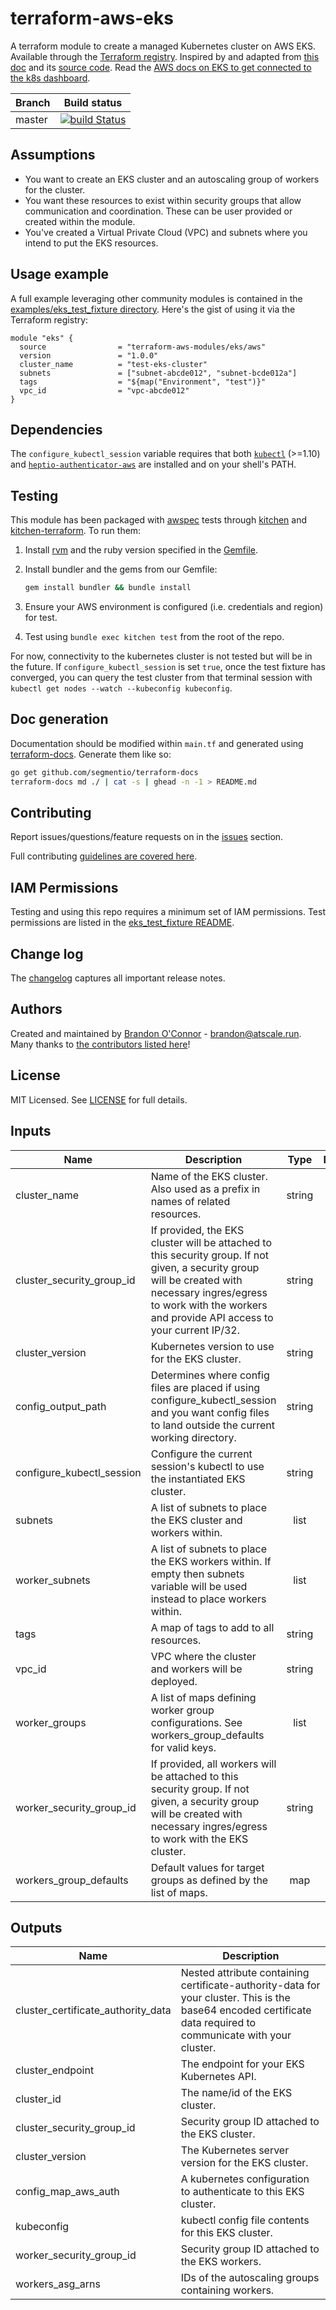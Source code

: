 # terraform-aws-eks

A terraform module to create a managed Kubernetes cluster on AWS EKS. Available
through the [Terraform registry](https://registry.terraform.io/modules/terraform-aws-modules/eks/aws).
Inspired by and adapted from [this doc](https://www.terraform.io/docs/providers/aws/guides/eks-getting-started.html)
and its [source code](https://github.com/terraform-providers/terraform-provider-aws/tree/master/examples/eks-getting-started).
Read the [AWS docs on EKS to get connected to the k8s dashboard](https://docs.aws.amazon.com/eks/latest/userguide/dashboard-tutorial.html).

| Branch | Build status                                                                                                                                                      |
| ------ | ----------------------------------------------------------------------------------------------------------------------------------------------------------------- |
| master | [![build Status](https://travis-ci.org/terraform-aws-modules/terraform-aws-eks.svg?branch=master)](https://travis-ci.org/terraform-aws-modules/terraform-aws-eks) |

## Assumptions

- You want to create an EKS cluster and an autoscaling group of workers for the cluster.
- You want these resources to exist within security groups that allow communication and coordination. These can be user provided or created within the module.
- You've created a Virtual Private Cloud (VPC) and subnets where you intend to put the EKS resources.

## Usage example

A full example leveraging other community modules is contained in the [examples/eks_test_fixture directory](https://github.com/terraform-aws-modules/terraform-aws-eks/tree/master/examples/eks_test_fixture). Here's the gist of using it via the Terraform registry:

```hcl
module "eks" {
  source                = "terraform-aws-modules/eks/aws"
  version               = "1.0.0"
  cluster_name          = "test-eks-cluster"
  subnets               = ["subnet-abcde012", "subnet-bcde012a"]
  tags                  = "${map("Environment", "test")}"
  vpc_id                = "vpc-abcde012"
}
```

## Dependencies

The `configure_kubectl_session` variable requires that both [`kubectl`](https://kubernetes.io/docs/tasks/tools/install-kubectl/#install-kubectl)
(>=1.10) and [`heptio-authenticator-aws`](https://github.com/heptio/authenticator#4-set-up-kubectl-to-use-heptio-authenticator-for-aws-tokens)
are installed and on your shell's PATH.

## Testing

This module has been packaged with [awspec](https://github.com/k1LoW/awspec) tests through [kitchen](https://kitchen.ci/) and [kitchen-terraform](https://newcontext-oss.github.io/kitchen-terraform/). To run them:

1.  Install [rvm](https://rvm.io/rvm/install) and the ruby version specified in the [Gemfile](https://github.com/terraform-aws-modules/terraform-aws-eks/tree/master/Gemfile).
2.  Install bundler and the gems from our Gemfile:

    ```bash
    gem install bundler && bundle install
    ```

3.  Ensure your AWS environment is configured (i.e. credentials and region) for test.
4.  Test using `bundle exec kitchen test` from the root of the repo.

For now, connectivity to the kubernetes cluster is not tested but will be in the
future. If `configure_kubectl_session` is set `true`, once the test fixture has
converged, you can query the test cluster from that terminal session with
`kubectl get nodes --watch --kubeconfig kubeconfig`.

## Doc generation

Documentation should be modified within `main.tf` and generated using [terraform-docs](https://github.com/segmentio/terraform-docs).
Generate them like so:

```bash
go get github.com/segmentio/terraform-docs
terraform-docs md ./ | cat -s | ghead -n -1 > README.md
```

## Contributing

Report issues/questions/feature requests on in the [issues](https://github.com/terraform-aws-modules/terraform-aws-eks/issues/new) section.

Full contributing [guidelines are covered here](https://github.com/terraform-aws-modules/terraform-aws-eks/blob/master/CONTRIBUTING.md).

## IAM Permissions

Testing and using this repo requires a minimum set of IAM permissions. Test permissions
are listed in the [eks_test_fixture README](https://github.com/terraform-aws-modules/terraform-aws-eks/tree/master/examples/eks_test_fixture/README.md).

## Change log

The [changelog](https://github.com/terraform-aws-modules/terraform-aws-eks/tree/master/CHANGELOG.md) captures all important release notes.

## Authors

Created and maintained by [Brandon O'Connor](https://github.com/brandoconnor) - brandon@atscale.run.
Many thanks to [the contributors listed here](https://github.com/terraform-aws-modules/terraform-aws-eks/graphs/contributors)!

## License

MIT Licensed. See [LICENSE](https://github.com/terraform-aws-modules/terraform-aws-eks/tree/master/LICENSE) for full details.

## Inputs

| Name                      | Description                                                                                                                                                                                                              |  Type  | Default  | Required |
| ------------------------- | ------------------------------------------------------------------------------------------------------------------------------------------------------------------------------------------------------------------------ | :----: | :------: | :------: |
| cluster_name              | Name of the EKS cluster. Also used as a prefix in names of related resources.                                                                                                                                            | string |    -     |   yes    |
| cluster_security_group_id | If provided, the EKS cluster will be attached to this security group. If not given, a security group will be created with necessary ingres/egress to work with the workers and provide API access to your current IP/32. | string | `` | no  |
| cluster_version           | Kubernetes version to use for the EKS cluster.                                                                                                                                                                           | string |  `1.10`  |    no    |
| config_output_path        | Determines where config files are placed if using configure_kubectl_session and you want config files to land outside the current working directory.                                                                     | string |   `./`   |    no    |
| configure_kubectl_session | Configure the current session's kubectl to use the instantiated EKS cluster.                                                                                                                                             | string |  `true`  |    no    |
| subnets                   | A list of subnets to place the EKS cluster and workers within.                                                                                                                                                           |  list  |    -     |   yes    |
| worker_subnets            | A list of subnets to place the EKS workers within. If empty then subnets variable will be used instead to place workers within.  |  list  |    []    |    no    |
| tags                      | A map of tags to add to all resources.                                                                                                                                                                                   | string | `<map>`  |    no    |
| vpc_id                    | VPC where the cluster and workers will be deployed.                                                                                                                                                                      | string |    -     |   yes    |
| worker_groups             | A list of maps defining worker group configurations. See workers_group_defaults for valid keys.                                                                                                                          |  list  | `<list>` |    no    |
| worker_security_group_id  | If provided, all workers will be attached to this security group. If not given, a security group will be created with necessary ingres/egress to work with the EKS cluster.                                              | string | `` | no  |
| workers_group_defaults    | Default values for target groups as defined by the list of maps.                                                                                                                                                         |  map   | `<map>`  |    no    |

## Outputs

| Name                               | Description                                                                                                                                                     |
| ---------------------------------- | --------------------------------------------------------------------------------------------------------------------------------------------------------------- |
| cluster_certificate_authority_data | Nested attribute containing certificate-authority-data for your cluster. This is the base64 encoded certificate data required to communicate with your cluster. |
| cluster_endpoint                   | The endpoint for your EKS Kubernetes API.                                                                                                                       |
| cluster_id                         | The name/id of the EKS cluster.                                                                                                                                 |
| cluster_security_group_id          | Security group ID attached to the EKS cluster.                                                                                                                  |
| cluster_version                    | The Kubernetes server version for the EKS cluster.                                                                                                              |
| config_map_aws_auth                | A kubernetes configuration to authenticate to this EKS cluster.                                                                                                 |
| kubeconfig                         | kubectl config file contents for this EKS cluster.                                                                                                              |
| worker_security_group_id           | Security group ID attached to the EKS workers.                                                                                                                  |
| workers_asg_arns                   | IDs of the autoscaling groups containing workers.                                                                                                               |
